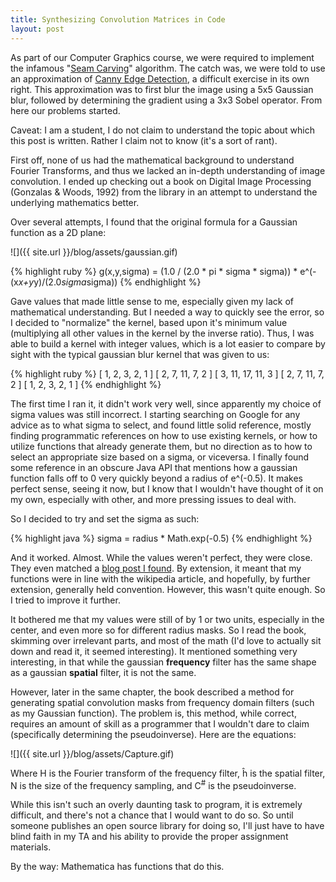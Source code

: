 ```yaml
---
title: Synthesizing Convolution Matrices in Code
layout: post
---
```

As part of our Computer Graphics course, we were required to implement the infamous "[Seam Carving](http://www.shaiavidan.org/papers/imretFinal.pdf)" algorithm. The catch was, we were told to use an approximation of [Canny Edge Detection](http://en.wikipedia.org/wiki/Canny_edge_detector), a difficult exercise in its own right. This approximation was to first blur the image using a 5x5 Gaussian blur, followed by determining the gradient using a 3x3 Sobel operator. From here our problems started.

Caveat: I am a student, I do not claim to understand the topic about which this post is written. Rather I claim not to know (it's a sort of rant).

First off, none of us had the mathematical background to understand Fourier Transforms, and thus we lacked an in-depth understanding of image convolution. I ended up checking out a book on Digital Image Processing (Gonzalas & Woods, 1992) from the library in an attempt to understand the underlying mathematics better.

Over several attempts, I found that the original formula for a Gaussian function as a 2D plane:

![]({{ site.url }}/blog/assets/gaussian.gif)

{% highlight ruby %}
g(x,y,sigma) = (1.0 / (2.0 * pi * sigma * sigma)) * e^(-(x*x+y*y)/(2.0*sigma*sigma))
{% endhighlight %}

Gave values that made little sense to me, especially given my lack of mathematical understanding. But I needed a way to quickly see the error, so I decided to "normalize" the kernel, based upon it's minimum value (multiplying all other values in the kernel by the inverse ratio). Thus, I was able to build a kernel with integer values, which is a lot easier to compare by sight with the typical gaussian blur kernel that was given to us:

{% highlight ruby %}
[ 1,  2,  3,  2, 1 ]
[ 2,  7, 11,  7, 2 ]
[ 3, 11, 17, 11, 3 ]
[ 2,  7, 11,  7, 2 ]
[ 1,  2,  3,  2, 1 ]
{% endhighlight %}

The first time I ran it, it didn't work very well, since apparently my choice of sigma values was still incorrect. I starting searching on Google for any advice as to what sigma to select, and found little solid reference, mostly finding programmatic references on how to use existing kernels, or how to utilize functions that already generate them, but no direction as to how to select an appropriate size based on a sigma, or viceversa. I finally found some reference in an obscure Java API that mentions how a gaussian function falls off to 0 very quickly beyond a radius of e^(-0.5). It makes perfect sense, seeing it now, but I know that I wouldn't have thought of it on my own, especially with other, and more pressing issues to deal with.

So I decided to try and set the sigma as such:

{% highlight java %}
sigma = radius * Math.exp(-0.5)
{% endhighlight %}

And it worked. Almost. While the values weren't perfect, they were close. They even matched a [blog post I found](http://sgsawant.wordpress.com/2009/11/05/generation-of-gaussian-kernel-mask/). By extension, it meant that my functions were in line with the wikipedia article, and hopefully, by further extension, generally held convention. However, this wasn't quite enough. So I tried to improve it further.

It bothered me that my values were still of by 1 or two units, especially in the center, and even more so for different radius masks. So I read the book, skimming over irrelevant parts, and most of the math (I'd love to actually sit down and read it, it seemed interesting). It mentioned something very interesting, in that while the gaussian **frequency** filter has the same shape as a gaussian **spatial** filter, it is not the same.

However, later in the same chapter, the book described a method for generating spatial convolution masks from frequency domain filters (such as my Gaussian function). The problem is, this method, while correct, requires an amount of skill as a programmer that I wouldn't dare to claim (specifically determining the pseudoinverse). Here are the equations:

![]({{ site.url }}/blog/assets/Capture.gif)

Where H is the Fourier transform of the frequency filter, ĥ is the spatial filter, N is the size of the frequency sampling, and C<sup>#</sup> is the pseudoinverse.

While this isn't such an overly daunting task to program, it is extremely difficult, and there's not a chance that I would want to do so. So until someone publishes an open source library for doing so, I'll just have to have blind faith in my TA and his ability to provide the proper assignment materials.

By the way: Mathematica has functions that do this.
